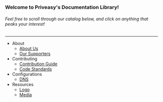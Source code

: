 ### Welcome to Priveasy's Documentation Library!
###### Feel free to scroll through our catalog below, and click on anything that peaks your interest!

------------

- About
  - [About Us](https://github.com/P5vc/Documentation/blob/master/About/About.md "About Us")
  - [Our Supporters](https://github.com/P5vc/Documentation/blob/master/About/Supporters.md "Our Supporters")
- Contributing
  - [Contribution Guide](https://github.com/P5vc/Documentation/blob/master/Contributing/contributionGuide.md "Contribution Guide")
  - [Code Standards](https://github.com/P5vc/Documentation/blob/master/Contributing/codeStandards.md "Code Standards")
- Configurations
  - [DNS](https://github.com/P5vc/Documentation/blob/master/Configurations/DNS.md "DNS")
- Resources
  - [Logo](https://github.com/P5vc/Documentation/tree/master/Logo "Logo")
  - [Media](https://github.com/P5vc/Documentation/tree/master/Media "Media")
